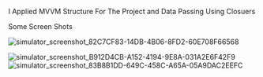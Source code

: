 
I Applied MVVM Structure For The Project and Data Passing Using Closuers


Some Screen Shots 



![simulator_screenshot_82C7CF83-14DB-4B06-8FD2-60E708F66568](https://user-images.githubusercontent.com/46780647/189527553-24b4153e-4a2c-449f-b5f1-9a718c75037c.png)






![simulator_screenshot_B912D4CB-A152-4194-9E8A-031A2E6F42F9](https://user-images.githubusercontent.com/46780647/189527558-a96e680a-fc0d-4591-8a30-3c804d498e1d.png)
![simulator_screenshot_83B8B1DD-649C-458C-A65A-05A9DAC2EEFC](https://user-images.githubusercontent.com/46780647/189527563-9fb35812-1021-4191-b684-6b8d883c773e.png)
